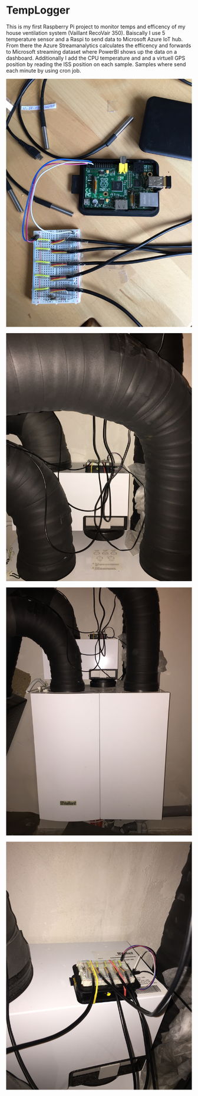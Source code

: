 # TempLogger
This is my first Raspberry Pi project to monitor temps and efficency of my house ventilation system (Vaillant RecoVair 350).
Baiscally I use 5 temperature sensor and a Raspi to send data to Microsoft Azure IoT hub. From there the Azure Streamanalytics calculates 
the efficency and forwards to Microsoft streaming dataset where PowerBI shows up the data on a dashboard. 
Additionally I add the CPU temperature and and a virtuell GPS position by reading the ISS position on each sample.
Samples where send each minute by using cron job.


![Alt text](/documentation/IMG_5912.JPG?raw=true "general setup")

![Alt text](/documentation/IMG_5943.JPG?raw=true "Optional Title")

![Alt text](/documentation/IMG_5944.JPG?raw=true "Optional Title")

![Alt text](/documentation/IMG_5945.JPG?raw=true "Optional Title")
